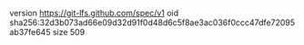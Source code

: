 version https://git-lfs.github.com/spec/v1
oid sha256:32d3b073ad66e09d32d91f0d48d6c5f8ae3ac036f0ccc47dfe72095ab37fe645
size 509
